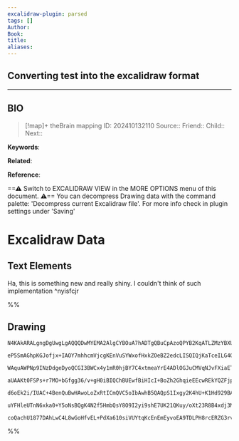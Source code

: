 ```yaml
---
excalidraw-plugin: parsed
tags: []
Author: 
Book: 
title: 
aliases:
---
```


## Converting test into the excalidraw format

***
## BIO
> [!map]+ theBrain mapping
> ID:  202410132110
> Source::
> Friend::
> Child::
> Next::

**Keywords**:

**Related**:

**Reference**: 

==⚠  Switch to EXCALIDRAW VIEW in the MORE OPTIONS menu of this document. ⚠== You can decompress Drawing data with the command palette: 'Decompress current Excalidraw file'. For more info check in plugin settings under 'Saving'


# Excalidraw Data
## Text Elements
Ha, this is something new and really shiny.
I couldn't think of such implementation ^nyisfcjr

%%
## Drawing
```compressed-json
N4KAkARALgngDgUwgLgAQQQDwMYEMA2AlgCYBOuA7hADTgQBuCpAzoQPYB2KqATLZMzYBXUtiRoIACyhQ4zZAHoFAc0JRJQgEYA6bGwC2CgF7N6hbEcK4OCtptbErHALRY8RMpWdx8Q1TdIEfARcZgRmBShcZQUebQBWbQBGGjoghH0EDihmbgBtcDBQMBKIEm4IDhhCZgAzbAArUlSSyFhECqgsKBbSzG5nHgBmADZtAE4AFiSkkZ4kgAZxoYB2

eP5SmAGhpKGJofjx+IAOY7mhhcmVjcgKEnVuSYWxofHxkZOeBZ2edcLISQIQjKaTceILG4QazKYLcCH/CDMKCkNgAawQAGE2Pg2M0JABiJIIIlE3qQTS4bCo5QooQcYhYnF49DI6zMOC4QLZMkQWqEfD4ADKsFhEkEHh5SJR6IA6vdJNw+AipWiEMKYKL0OLypDaSCOOFcmgkpC2BzsGotsaFvDWhAacI4ABJYhG1B5AC6kNq5EyLu4HCEAshhHp

WAquAWPNp9INzDdgeDyoQCGI3BWCx4y1mR0hjBY7C4xtmeaYrE4ADlOGJuCMVqNJvFXiaETUACLpLpptC1AhhSGaYT0gCiwUy2QTQfwkKEcGIuC73CSKx4p0mQyecxGLbtRA4qIDU8hOKpqe4vfw/YRXUwPQkAAlcNRUOoaqg34JMq+OMpUAaKKg1jEKggQEPgMCoMwkihjA2gADocE6qB6EGxAcAA5FAL7QfuqBsLUkFCNgkjvvoPgZFkURQIW0

aUAAKt0FSPs+r7MO+bGfgg36/v+gH0iBIQChBUEwfBiHIcI+BoZh2GhqieEEcwREkYQZFjpRC40d6nBQIKhBGOIvC2qUtQ6QAYrg+j8laqB/HaN5QAAgkQyhFugwS1D0pakNR7jOcCbnQGaPJ6NkuChkw/poIm04IriwKhgQDG3kxT6yWxH4GFxOE8QgAFAQJYHCThsEIUhKFSRhWHfvJ+GEcRpHkeOVFaQiuBCFAbAAErhPphnIkICDHhF95AiC

d6oEk2i/IUAC+4BenQuBwHAwoLoZxRtICmQVC5oIbAwhB5QAQpS1Ixgy2K4hU+K1Hd929BA2AiFyUBOl0+jCtKmJXcyECEsSgOPc9pCve9GSnVSDp0pdTKdOQHDspylHAy9lHg/oZn8kKIqGYi2I6oUT1o9kGNfaqcrEA8aBKqUINgx95Pouqmr4xKB30+jH1dcI+qGkuHMk29H0APLmpaS42oLoNcxkZnmZZ1lgtLDNyzpekGYqxnEzLpMfclTk

uYFHleUTnN6xka0+Y5oNsBQgK4N2f5HmbQsY8O9I2yi9shE7UK21QKuy/oXt23R8B4xdj3MNgKICgAGtwxyTMc01vPEIwLPEkwjMcawHTHcf4AAmrWSzaCsKwjKMKxJHndmQEYbAGNwm2QPQBCDUuc1Bxb+g8zDcZuhAUcHTSJAa4ZXxj6QE9dHAytE+PxAALJsMQCAe7gmjBE7F5XqUy+MtdaBtxAx3Yn7pDKBSAAU8zXLwy7Pg/z4LAkACUPI9

coQachU1877DAhLwC4L8wGoHfvEL+PdXa610siVUYtqKcEnEmEyvoEA9TDLPH8rcERZG3rvbgA0hoImwEQBeaBSGQg4JZfqpBBqmg6nuBhg1YGlDsA0BA2AciCjoXANeG8t47zPD2PsZDSiUmoowOizd8D4PshHCoYRgi8NanaZ6SIDDhw6NFF2u42Cnj3hI48oQnLqNkfIw8Ao5rgFmvwXk/Jwit3mrNIAA
```
%%